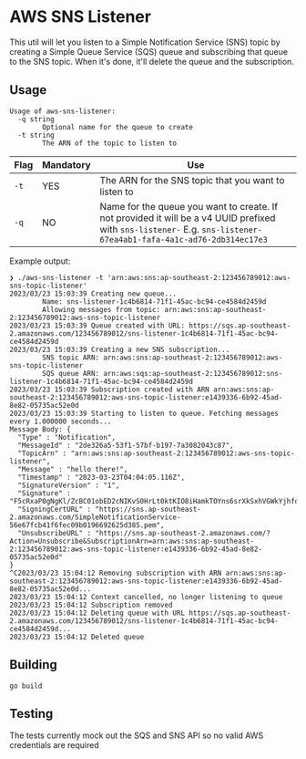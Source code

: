 # AWS SNS Listener

This util will let you listen to a Simple Notification Service (SNS) topic by creating a Simple Queue Service (SQS) queue and subscribing that queue to the SNS topic. When it's done, it'll delete the queue and the subscription.

## Usage

```
Usage of aws-sns-listener:
  -q string
        Optional name for the queue to create
  -t string
        The ARN of the topic to listen to
```

| Flag | Mandatory | Use |
|------|-----------|-----|
| `-t` | YES | The ARN for the SNS topic that you want to listen to |
| `-q` | NO | Name for the queue you want to create. If not provided it will be a v4 UUID prefixed with `sns-listener-` E.g. `sns-listener-67ea4ab1-fafa-4a1c-ad76-2db314ec17e3` |


Example output:
```
❯ ./aws-sns-listener -t 'arn:aws:sns:ap-southeast-2:123456789012:aws-sns-topic-listener'
2023/03/23 15:03:39 Creating new queue...
        Name: sns-listener-1c4b6814-71f1-45ac-bc94-ce4584d2459d
        Allowing messages from topic: arn:aws:sns:ap-southeast-2:123456789012:aws-sns-topic-listener
2023/03/23 15:03:39 Queue created with URL: https://sqs.ap-southeast-2.amazonaws.com/123456789012/sns-listener-1c4b6814-71f1-45ac-bc94-ce4584d2459d
2023/03/23 15:03:39 Creating a new SNS subscription...
        SNS topic ARN: arn:aws:sns:ap-southeast-2:123456789012:aws-sns-topic-listener
        SQS queue ARN: arn:aws:sqs:ap-southeast-2:123456789012:sns-listener-1c4b6814-71f1-45ac-bc94-ce4584d2459d
2023/03/23 15:03:39 Subscription created with ARN arn:aws:sns:ap-southeast-2:123456789012:aws-sns-topic-listener:e1439336-6b92-45ad-8e82-05735ac52e0d
2023/03/23 15:03:39 Starting to listen to queue. Fetching messages every 1.000000 seconds...
Message Body: {
  "Type" : "Notification",
  "MessageId" : "2de326a5-53f1-57bf-b197-7a3082043c87",
  "TopicArn" : "arn:aws:sns:ap-southeast-2:123456789012:aws-sns-topic-listener",
  "Message" : "hello there!",
  "Timestamp" : "2023-03-23T04:04:05.116Z",
  "SignatureVersion" : "1",
  "Signature" : "F5cRxaP0gNgKl/ZcBC01obED2cNIKvS0HrLt0ktKIO8iHamkTOYns6srXkSxhVGWkYjhfoUiybu9ewwxOI1Bj5uGyfIUBG10W9Rbl4vN+mZXz4Rh5LME3OwasmnsiUQnOpJqa4GWR2T/wMhspVAv5P8QYdyMtrxjgKjHhHNMCPEcuPqUjJszkyHPTzLeFcqOqbVbSinjotc1PddlS3pKj0AxgmYdV70I+hIJS3EN+MbZt/M7AQw1fjEfMmyN4YLclmA2Kde2wtKqjXmxZAL5/+Oi+RvQCnSY5LeAApf8HUqviVIt3TNfOWuug9V2LzfVzdjf7G79aSjzbctlURFuYw==",
  "SigningCertURL" : "https://sns.ap-southeast-2.amazonaws.com/SimpleNotificationService-56e67fcb41f6fec09b0196692625d385.pem",
  "UnsubscribeURL" : "https://sns.ap-southeast-2.amazonaws.com/?Action=Unsubscribe&SubscriptionArn=arn:aws:sns:ap-southeast-2:123456789012:aws-sns-topic-listener:e1439336-6b92-45ad-8e82-05735ac52e0d"
}
^C2023/03/23 15:04:12 Removing subscription with ARN arn:aws:sns:ap-southeast-2:123456789012:aws-sns-topic-listener:e1439336-6b92-45ad-8e82-05735ac52e0d...
2023/03/23 15:04:12 Context cancelled, no longer listening to queue
2023/03/23 15:04:12 Subscription removed
2023/03/23 15:04:12 Deleting queue with URL https://sqs.ap-southeast-2.amazonaws.com/123456789012/sns-listener-1c4b6814-71f1-45ac-bc94-ce4584d2459d...
2023/03/23 15:04:12 Deleted queue
```

## Building

```
go build
```

## Testing

The tests currently mock out the SQS and SNS API so no valid AWS credentials are required